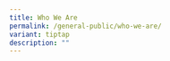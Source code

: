 ```yaml
---
title: Who We Are
permalink: /general-public/who-we-are/
variant: tiptap
description: ""
---
```

<p></p>